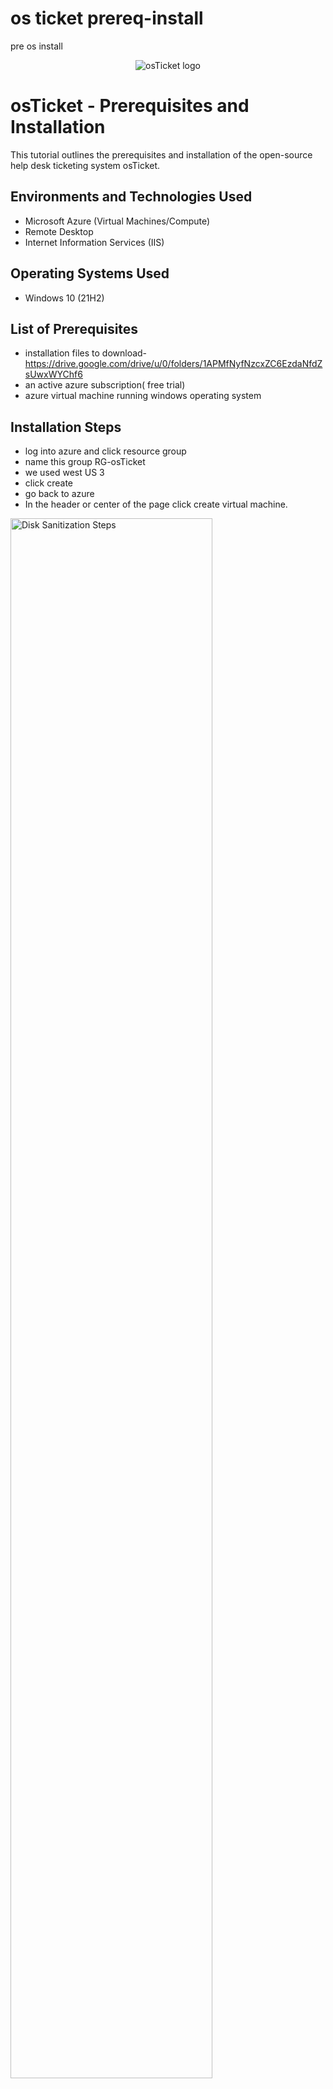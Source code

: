 # os ticket prereq-install
pre os install
<p align="center">
<img src="https://i.imgur.com/Clzj7Xs.png" alt="osTicket logo"/>
</p>

<h1>osTicket - Prerequisites and Installation</h1>
This tutorial outlines the prerequisites and installation of the open-source help desk ticketing system osTicket.<br />




<h2>Environments and Technologies Used</h2>

- Microsoft Azure (Virtual Machines/Compute)
- Remote Desktop
- Internet Information Services (IIS)

<h2>Operating Systems Used </h2>

- Windows 10</b> (21H2)

<h2>List of Prerequisites</h2>

- installation files to download- https://drive.google.com/drive/u/0/folders/1APMfNyfNzcxZC6EzdaNfdZsUwxWYChf6
- an active azure subscription( free trial)
- azure virtual machine running windows operating system

<h2>Installation Steps</h2>

- log into azure and click resource group
- name this group RG-osTicket
- we used west US 3
- click create
- go back to azure
- In the header or center of the page click create virtual machine.
  
<p>
<img src="https://imgur.com/0QMrH4G.png" height="80%" width="80%" alt="Disk Sanitization Steps"/>
</p>
<p>
- 1
    
- Pick the resource group we just created RG-osTicket
- name your VM anything you want in this case we named it VM-osticket
- change the region to your own, we used west US 3
- under image we chose windows 10 pro
- choose the size of the server taking into account what you will be using it for. we chose Standard v3- 4 16gb memory
- create a username and password (just remember your credentials!)
- make sure to check your box (bottom left)
- we can go ahead and skip everything else and click review/create
- if you get the go ahead in the form of "validation passed" click create and were good to go, let it set up your machine.

</p>
<br />

<p>
<img src="https://imgur.com/tbajTdo.png" height="80%" width="80%" alt="Disk Sanitization Steps"/>
</p>
<p>
- 2

- Install / Enable IIS in Windows WITH CGI and Common HTTP Features 
- go to the control panel -> program -> turn on/off
- expand World Wide Web Services -> Application Development Features ->[X] CGI
- in the Common HTTP Features ->click all
- test by searching this in google 127.0.0.1, you should see the 2nd image below(internet information services)


<p>
<img src="https://imgur.com/luYtLQI.png" height="80%" width="80%" alt="Disk Sanitization Steps" />
</p>
<p>
- iss cgi
</p>
<br />

<p>
<img src="https://imgur.com/wc9UMFG.png" height="80%" width="80%" alt="Disk Sanitization Steps"/>
</p>
<p>
- 127.0.0.1

- download and install PHP Manager for IIS (PHPManagerForIIS_V1.5.0.msi)

</p>
<br />

<p>
<img src="https://imgur.com/oKESqOj.png" height="80%" width="80%" alt="Disk Sanitization Steps"/>
</p>
<p>
PHP

- download and install the Rewrite Module (rewrite_amd64_en-US.msi)

</p>
<br />

<p>
<img src="https://imgur.com/wpD2pqC.png" height="80%" width="80%" alt="Disk Sanitization Steps"/>
</p>
<p>
REWRITE

- Create the directory C:\PHP

</p>
<br />

<p>
<img src="https://imgur.com/t8hlzF8.png" height="80%" width="80%" alt="Disk Sanitization Steps"/>
</p>
<p>
- rewrite install

-download PHP 7.3.8 (php-7.3.8-nts-Win32-VC15-x86.zip) and unzip the contents into C:\PHP

-in download files right click, press keep, then hit show more, click keep and keep anyway
</p>
<br />

<p>
<img src="https://imgur.com/t8hlzF8.png" height="80%" width="80%" alt="Disk Sanitization Steps"/>
<img scr="https://imgur.com/1x45G1N.png" height="80%" width="80%" alt="Disk Sanitization Steps"/>
</p>
<p>
- php 7.3.8 install

</p>
<br />

<p>
<img src="https://imgur.com/R9r8ELs.png" height="80%" width="80%" alt="Disk Sanitization Steps"/>
</p>
<p>
vcrediist
</p>
<br />

<p>
<img src="https://imgur.com/9RNl28P.png" height="80%" width="80%" alt="Disk Sanitization Steps"/>
</p>
<p>
sql 5</p>
<br />

<p>
<img src="https://imgur.com/O8qA6Nl.png" height="80%" width="80%" alt="Disk Sanitization Steps"/>
</p>
<p>
sql5.5 config
</p>
<br />

<p>
<img src="https://imgur.com/kZSBCTi.png" height="80%" width="80%" alt="Disk Sanitization Steps"/>
</p>
<p>
register php in iss
</p>
<br />

<p>
<img src="https://imgur.com/Up9lYlE.png" height="80%" width="80%" alt="Disk Sanitization Steps"/>
</p>
<p>
configure os ticket
</p>
<br />

<p>
<img src="https://imgur.com/qyUhCug.png" height="80%" width="80%" alt="Disk Sanitization Steps"/>
</p>
<p>
osticket installed and working
</p>
<br />

<p>
<img src="https://imgur.com/tmxMRCm.png" height="80%" width="80%" alt="Disk Sanitization Steps"/>
</p>
<p>
os enable extensions
</p>
<br />

<p>
<img src="https://imgur.com/t2I2Bkr.png" height="80%" width="80%" alt="Disk Sanitization Steps"/>
</p>
<p>
os configure name
</p>
<br />

<p>
<img src="https://imgur.com/cnEA4Ve.png" height="80%" width="80%" alt="Disk Sanitization Steps"/>
</p>
<p>
ost configure permissions
</p>
<br />

<p>
<img src="https://imgur.com/ocXvQ02.png" height="80%" width="80%" alt="Disk Sanitization Steps"/>
</p>
<p>
ost configure everyone permissions
</p>
<br />

<p>
<img src="https://imgur.com/cRJn71i.png" height="80%" width="80%" alt="Disk Sanitization Steps"/>
</p>
<p>
heidi sql install
</p>
<br />

<p>
<img src="https://imgur.com/9SpxxQD.png" height="80%" width="80%" alt="Disk Sanitization Steps"/>
</p>
<p>
heidi database
</p>
<br />

<p>
<img src="https://imgur.com/DX7rJ7u.png" height="80%" width="80%" alt="Disk Sanitization Steps"/>
</p>
<p>
os ticket installed
</p>
<br />

<p>
<img src="https://imgur.com/PY989nn.png" height="80%" width="80%" alt="Disk Sanitization Steps"/>
</p>
<p>
ost cleanup read only
</p>
<br />

<p>
<img src="https://imgur.com/dBnSFjp.png" height="80%" width="80%" alt="Disk Sanitization Steps"/>
</p>
<p>
osticket installed!
</p>
<br />

